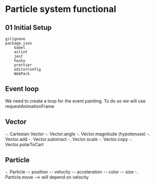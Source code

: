 # Particle system functional

## 01 Initial Setup
    gitignone
    package.json
        babel
        eslint
        jest
        hasky
        prettier
        editorConfig
        WebPack

## Event loop
  We need to create a loop for the event painting. To do so we will use requestAnimationFrame
  
## Vector
  -. Cartesian Vector
  -. Vector.angle
  -. Vector.magnitude (hypotenuse) 
  -. Vector.add
  -. Vector.substract
  -. Vector.scale
  -. Vector.copy
  -. Vector.polarToCart
  
## Particle
  -. Particle
    -- position
    -- velocity
    -- acceleration
    -- color
    -- size 
  -. Particle.move --> will depend on velocity  
   
